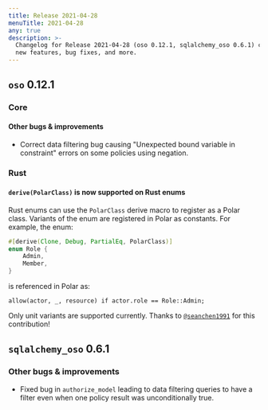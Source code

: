 ```yaml
---
title: Release 2021-04-28
menuTitle: 2021-04-28
any: true
description: >-
  Changelog for Release 2021-04-28 (oso 0.12.1, sqlalchemy_oso 0.6.1) containing
  new features, bug fixes, and more.
---
```


## `oso` 0.12.1

### Core

#### Other bugs & improvements

- Correct data filtering bug causing "Unexpected bound variable in
constraint" errors on some policies using negation.

### Rust

#### `derive(PolarClass)` is now supported on Rust enums

Rust enums can use the `PolarClass` derive macro to register as a Polar
class. Variants of the enum are registered in Polar as constants. For
example, the enum:

```rust
#[derive(Clone, Debug, PartialEq, PolarClass)]
enum Role {
    Admin,
    Member,
}
```

is referenced in Polar as:

```polar
allow(actor, _, resource) if actor.role == Role::Admin;
```

Only unit variants are supported currently. Thanks to
[`@seanchen1991`](https://github.com/seanchen1991) for this contribution!

## `sqlalchemy_oso` 0.6.1

### Other bugs & improvements

- Fixed bug in `authorize_model` leading to data filtering queries to have a filter
  even when one policy result was unconditionally true.
